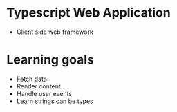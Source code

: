 # Typescript Web Application
* Client side web framework

# Learning goals
* Fetch data
* Render content
* Handle user events
* Learn strings can be types 
